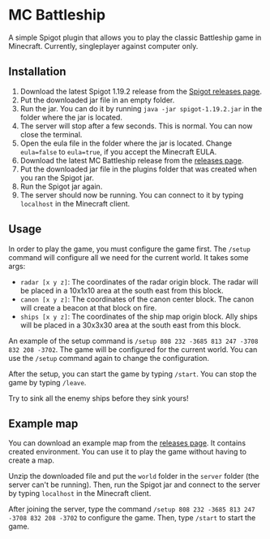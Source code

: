 # MC Battleship
A simple Spigot plugin that allows you to play the classic Battleship game in Minecraft. Currently, singleplayer against computer only.

## Installation
1. Download the latest Spigot 1.19.2 release from the [Spigot releases page](https://getbukkit.org/download/spigot).
2. Put the downloaded jar file in an empty folder.
3. Run the jar. You can do it by running `java -jar spigot-1.19.2.jar` in the folder where the jar is located.
4. The server will stop after a few seconds. This is normal. You can now close the terminal.
5. Open the eula file in the folder where the jar is located. Change `eula=false` to `eula=true`, if you accept the Minecraft EULA.
6. Download the latest MC Battleship release from the [releases page](https://github.com/PaueteKKUET/MCBattleship/releases).
7. Put the downloaded jar file in the plugins folder that was created when you ran the Spigot jar.
8. Run the Spigot jar again.
9. The server should now be running. You can connect to it by typing `localhost` in the Minecraft client.

## Usage
In order to play the game, you must configure the game first. The `/setup` command will configure all we need for the current world. It takes some args:

- `radar [x y z]`: The coordinates of the radar origin block. The radar will be placed in a 10x1x10 area at the south east from this block.
- `canon [x y z]`: The coordinates of the canon center block. The canon will create a beacon at that block on fire.
- `ships [x y z]`: The coordinates of the ship map origin block. Ally ships will be placed in a 30x3x30 area at the south east from this block.

An example of the setup command is `/setup 808 232 -3685 813 247 -3708 832 208 -3702`. The game will be configured for the current world. You can use the `/setup` command again to change the configuration.

After the setup, you can start the game by typing `/start`. You can stop the game by typing `/leave`.

Try to sink all the enemy ships before they sink yours!

## Example map
You can download an example map from the [releases page](https://github.com/PaueteKKUET/MCBattleship/releases). It contains created environment. You can use it to play the game without having to create a map.

Unzip the downloaded file and put the `world` folder in the `server` folder (the server can't be running). Then, run the Spigot jar and connect to the server by typing `localhost` in the Minecraft client.

After joining the server, type the command `/setup 808 232 -3685 813 247 -3708 832 208 -3702` to configure the game. Then, type `/start` to start the game.
